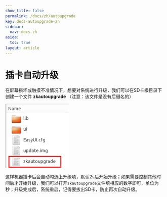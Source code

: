 ```yaml
---
show_title: false
permalink: /docs/zh/autoupgrade
key: docs-autoupgrade-zh
sidebar:
  nav: docs-zh
aside:
  toc: true
layout: article
---
```

# 插卡自动升级
在屏幕损坏或触摸不准情况下，想要对系统进行升级，我们可以在SD卡根目录下创建一个文件
**zkautoupgrade** （注意：该文件是没有后缀名的）  

![](images/Screenshotfrom2018-06-07195801.png)

这样机器插卡后会自动勾选上升级项，默认2s后开始升级；如果需要控制其他时间后才开始升级，我们可以打开`zkautoupgrade`文件填相应的数字即可，单位为秒；升级完成后，系统重启，记得要拔出SD卡，防止再次自动升级。